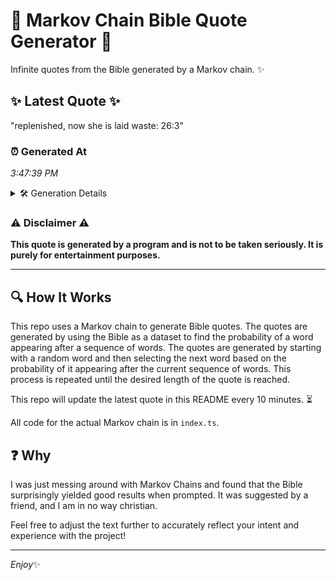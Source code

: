 # 📖 Markov Chain Bible Quote Generator 📖

Infinite quotes from the Bible generated by a Markov chain. ✨

## ✨ Latest Quote ✨
"replenished, now she is laid waste: 26:3"

### ⏰ Generated At
*3:47:39 PM*

<details>
    <summary>🛠️ Generation Details</summary>
    <p>
        <strong>🌱 Seed:</strong> replenished,<br>
        <strong>🔄 Iterations:</strong> 6<br>
        <strong>📜 Context History:</strong><br>[ replenished, ]: now<br>[ replenished,, now ]: she<br>[ replenished,, now, she ]: is<br>[ replenished,, now, she, is ]: laid<br>[ replenished,, now, she, is, laid ]: waste:<br>[ replenished,, now, she, is, laid, waste: ]: 26:3<br>
    </p>
</details>

### ⚠️ Disclaimer ⚠️
**This quote is generated by a program and is not to be taken seriously. It is purely for entertainment purposes.**

---

## 🔍 How It Works

This repo uses a Markov chain to generate Bible quotes. The quotes are generated by using the Bible as a dataset to find the probability of a word appearing after a sequence of words. The quotes are generated by starting with a random word and then selecting the next word based on the probability of it appearing after the current sequence of words. This process is repeated until the desired length of the quote is reached.

This repo will update the latest quote in this README every 10 minutes. ⏳

All code for the actual Markov chain is in `index.ts`.

## ❓ Why

I was just messing around with Markov Chains and found that the Bible surprisingly yielded good results when prompted. 
It was suggested by a friend, and I am in no way christian.

Feel free to adjust the text further to accurately reflect your intent and experience with the project!

---

*Enjoy*✨
